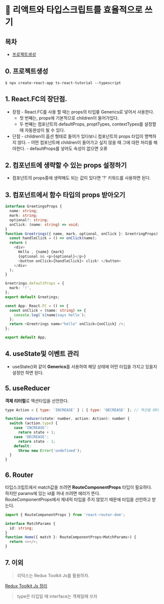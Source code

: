 # 📍 리액트와 타입스크립트를 효율적으로 쓰기

## 목차

- [프로젝트생성](#-프로젝트생성)

## 0. 프로젝트생성

```
$ npx create-react-app ts-react-tutorial --typescript
```

## 1. React.FC의 장단점.

- 장점 - React.FC를 사용 할 때는 props의 타입릏 Generics로 넣어서 사용한다.
  - 첫 번째는, props에 기본적으로 children이 들어가있다.
  - 두 번째는 컴포넌트의 defaultProps, proptTypes, contextTypes를 설정할 때 자동완성이 될 수 있다.
- 단점 - children이 옵션 형태로 들어가 있다보니 컴포넌트의 props 타입이 명백하지 않다. - 어떤 컴포넌트에 children이 들어가고 싶지 않을 때 그에 대한 처리를 해야한다. - defaultProps를 넣어도 속성이 없으면 오류

## 2. 컴포넌트에 생략할 수 있는 props 설정하기

- 컴포넌트의 props중에 생략해도 되는 값이 있다면 '?' 키워드를 사용하면 된다.

## 3. 컴포넌트에서 함수 타입의 props 받아오기

```ts
interface GreetingsProps {
  name: string;
  mark: string;
  optional?: string;
  onClick: (name: string) => void;
}
function Greetrings({ name, mark, optional, onClick }: GreetringProps) {
  const handleClick = () => onClick(name);
  return (
    <div>
      Hello , {name} {mark}
      {optional && <p>{optional}</p>}
      <button onClick={handleClick}> click! </button>
    </div>
  );
}

Greetrings.defaultProps = {
  mark: '!',
};
export default Greetings;
```

```ts
const App: React.FC = () => {
  const onClick = (name: string) => {
    console.log(`${name}says hello`);
  };
  return <Greetrings name="hello" onClick={onClick} />;
};

export default App;
```

## 4. useState및 이벤트 관리

- useState<number>()와 같이 **Generics**를 사용하여 해당 상태에 어떤 타입을 가지고 있을지 설정만 하면 된다.

## 5. useReducer

**객체 리터럴**로 액션타입을 선언한다.

```javascript
type Action = { type: 'INCREASE' } | { type: 'DECREASE' }; // 액션을 OR연산자로 연달아 선언.

function reducer(state: number, action: Action): number {
  switch (action.type) {
    case 'INCREASE':
      return state + 1;
    case 'DECREASE':
      return state - 1;
    default:
      throw new Error('undefined');
  }
}
```

## 6. Router

타입스크립트에서 match값을 쓰려면 **RouteComponentProps** 타입이 필요하다.  
하지만 params에 있는 id를 꺼내 쓰려면 에러가 뜬다.  
RouteComponentProps에서 제네릭 타입을 주지 않았기 때문에 타입을 선언하고 받는다.

```ts
import { RouteComponentProps } from 'react-router-dom';

interface MatchParams {
  id: string;
}
function Home({ match }: RouteComponentProps<MatchParams>) {
  return <></>;
}
```

## 7. 이외

> 리덕스는 Redux Toolkit Js를 활용하자.

[Redux Toolkit Js 정리](https://github.com/ckdwns9121/TIL/blob/master/React/redux-toolkit-js.md)

> type은 타입일 때 interface는 객체일때 쓰자

